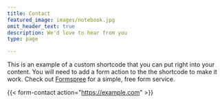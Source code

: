 ```yaml
---
title: Contact
featured_image: images/notebook.jpg
omit_header_text: true
description: We'd love to hear from you
type: page

---
```

This is an example of a custom shortcode that you can put right into your content. You will need to add a form action to the the shortcode to make it work. Check out [Formspree](https://formspree.io/) for a simple, free form service.

{{< form-contact action="https://example.com"  >}}